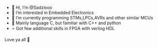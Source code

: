 - 👋 Hi, I’m @Sadziooo
- 👀 I’m interested in Embedded Electronics
- 🌱 I’m currently programming STMs,LPCs,AVRs and other similar MCUs
- 🥝 Mainly language C, but familiar with C++ and python
- ⭐ Got few additional skills in FPGA with verilog HDL

Love ya all 💜
